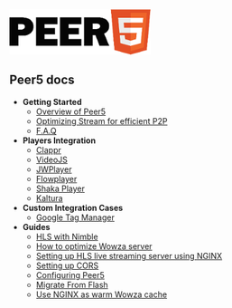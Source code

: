 <img class="logo" src="./images/logo.png" />

## Peer5 docs

- **Getting Started**
    - [Overview of Peer5](overview)
    - [Optimizing Stream for efficient P2P](overview/#optimizing-stream-for-efficient-p2p)
    - [F.A.Q](faq/)
- **Players Integration**
    - [Clappr](players/clappr/)
    - [VideoJS](players/videojs/)
    - [JWPlayer](players/jwplayer-7/)
    - [Flowplayer](players/flowplayer/)
    - [Shaka Player](players/shaka-player/)
    - [Kaltura](players/kaltura/)
- **Custom Integration Cases**
    - [Google Tag Manager](guides/google-tag-manager/)
- **Guides**
    - [HLS with Nimble](guides/hls-with-nimble/)
    - [How to optimize Wowza server](guides/how-to-optimize-wowza-server/)
    - [Setting up HLS live streaming server using NGINX](guides/setting-up-hls-live-streaming-server-using-nginx/)
    - [Setting up CORS](guides/cors/)
    - [Configuring Peer5](guides/configuring-peer5/)
    - [Migrate From Flash](guides/migrate-from-flash/)
    - [Use NGINX as warm Wowza cache](guides/use-nginx-as-wowza-cache/)
